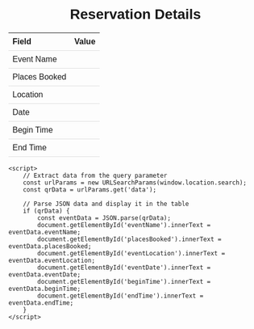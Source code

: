 
<html lang="en">
<head>
    <meta charset="UTF-8">
    <meta name="viewport" content="width=device-width, initial-scale=1.0">
    <title>QR Code Data</title>
    <style>
        body {
            font-family: Arial, sans-serif;
            margin: 0;
            padding: 20px;
        }
        .container {
            max-width: 600px;
            margin: 0 auto;
        }
        h1 {
            text-align: center;
        }
        table {
            width: 100%;
            border-collapse: collapse;
            margin-top: 20px;
        }
        th, td {
            padding: 8px;
            text-align: left;
            border-bottom: 1px solid #ddd;
        }
    </style>
</head>
<body>
    <div class="container">
        <h1>Reservation Details</h1>
        <table>
            <tr>
                <th>Field</th>
                <th>Value</th>
            </tr>
            <tr>
                <td>Event Name</td>
                <td id="eventName"></td>
            </tr>
            <tr>
                <td>Places Booked</td>
                <td id="placesBooked"></td>
            </tr>
            <tr>
                <td>Location</td>
                <td id="eventLocation"></td>
            </tr>
            <tr>
                <td>Date</td>
                <td id="eventDate"></td>
            </tr>
            <tr>
                <td>Begin Time</td>
                <td id="beginTime"></td>
            </tr>
            <tr>
                <td>End Time</td>
                <td id="endTime"></td>
            </tr>
        </table>
    </div>

    <script>
        // Extract data from the query parameter
        const urlParams = new URLSearchParams(window.location.search);
        const qrData = urlParams.get('data');
        
        // Parse JSON data and display it in the table
        if (qrData) {
            const eventData = JSON.parse(qrData);
            document.getElementById('eventName').innerText = eventData.eventName;
            document.getElementById('placesBooked').innerText = eventData.placesBooked;
            document.getElementById('eventLocation').innerText = eventData.eventLocation;
            document.getElementById('eventDate').innerText = eventData.eventDate;
            document.getElementById('beginTime').innerText = eventData.beginTime;
            document.getElementById('endTime').innerText = eventData.endTime;
        }
    </script>
</body>
</html>
